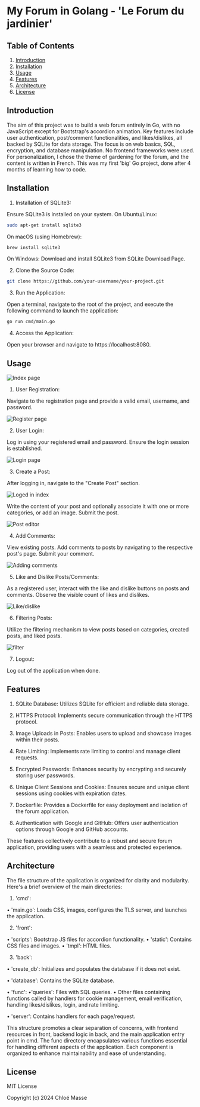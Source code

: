 # My Forum in Golang - 'Le Forum du jardinier'

## Table of Contents

1. [Introduction](#introduction)
2. [Installation](#installation)
3. [Usage](#usage)
4. [Features](#features)
5. [Architecture](#architecture)
6. [License](#license)

## Introduction

The aim of this project was to build a web forum entirely in Go, with no JavaScript except for Bootstrap's accordion animation.
Key features include user authentication, post/comment functionalities, and likes/dislikes, all backed by SQLite for data storage. The focus is on web basics, SQL, encryption, and database manipulation. No frontend frameworks were used.
For personalization, I chose the theme of gardening for the forum, and the content is written in French.
This was my first 'big' Go project, done after 4 months of learning how to code.

## Installation

1. Installation of SQLite3:

Ensure SQLite3 is installed on your system.
On Ubuntu/Linux:

```bash
sudo apt-get install sqlite3
```

On macOS (using Homebrew):

```bash
brew install sqlite3
```

On Windows:
Download and install SQLite3 from SQLite Download Page.

2. Clone the Source Code:

```bash
git clone https://github.com/your-username/your-project.git
```

3. Run the Application:

Open a terminal, navigate to the root of the project, and execute the following command to launch the application:

```bash
go run cmd/main.go
```

4. Access the Application:

Open your browser and navigate to https://localhost:8080.

## Usage

![Index page](img_readme/index.png)

1. User Registration:

Navigate to the registration page and provide a valid email, username, and password.

![Register page](img_readme/register.png)

2. User Login:

Log in using your registered email and password.
Ensure the login session is established.

![Login page](img_readme/login.png)

3. Create a Post:

After logging in, navigate to the "Create Post" section.

![Loged in index](img_readme/logedin_index.png)

Write the content of your post and optionally associate it with one or more categories, or add an image.
Submit the post.

![Post editor](img_readme/post_editor.png)

4. Add Comments:

View existing posts.
Add comments to posts by navigating to the respective post's page.
Submit your comment.

![Adding comments](img_readme/comments.png)

5. Like and Dislike Posts/Comments:

As a registered user, interact with the like and dislike buttons on posts and comments.
Observe the visible count of likes and dislikes.

![Like/dislike](img_readme/like.png)

6. Filtering Posts:

Utilize the filtering mechanism to view posts based on categories, created posts, and liked posts.

![filter](img_readme/filter.png)

7. Logout:

Log out of the application when done.

## Features

1. SQLite Database:
   Utilizes SQLite for efficient and reliable data storage.

2. HTTPS Protocol:
   Implements secure communication through the HTTPS protocol.

3. Image Uploads in Posts:
   Enables users to upload and showcase images within their posts.

4. Rate Limiting:
   Implements rate limiting to control and manage client requests.

5. Encrypted Passwords:
   Enhances security by encrypting and securely storing user passwords.

6. Unique Client Sessions and Cookies:
   Ensures secure and unique client sessions using cookies with expiration dates.

7. Dockerfile:
   Provides a Dockerfile for easy deployment and isolation of the forum application.

8. Authentication with Google and GitHub:
   Offers user authentication options through Google and GitHub accounts.

These features collectively contribute to a robust and secure forum application, providing users with a seamless and protected experience.

## Architecture

The file structure of the application is organized for clarity and modularity. Here's a brief overview of the main directories:

1. 'cmd':

• 'main.go': Loads CSS, images, configures the TLS server, and launches the application.

2. 'front':

• 'scripts': Bootstrap JS files for accordion functionality.
• 'static': Contains CSS files and images.
• 'tmpl': HTML files.

3. 'back':

• 'create_db': Initializes and populates the database if it does not exist.

• 'database': Contains the SQLite database.

• 'func':
•'queries': Files with SQL queries.
• Other files containing functions called by handlers for cookie management, email verification, handling likes/dislikes, login, and rate limiting.

• 'server': Contains handlers for each page/request.

This structure promotes a clear separation of concerns, with frontend resources in front, backend logic in back, and the main application entry point in cmd. The func directory encapsulates various functions essential for handling different aspects of the application. Each component is organized to enhance maintainability and ease of understanding.

## License

MIT License

Copyright (c) 2024 Chloé Masse
